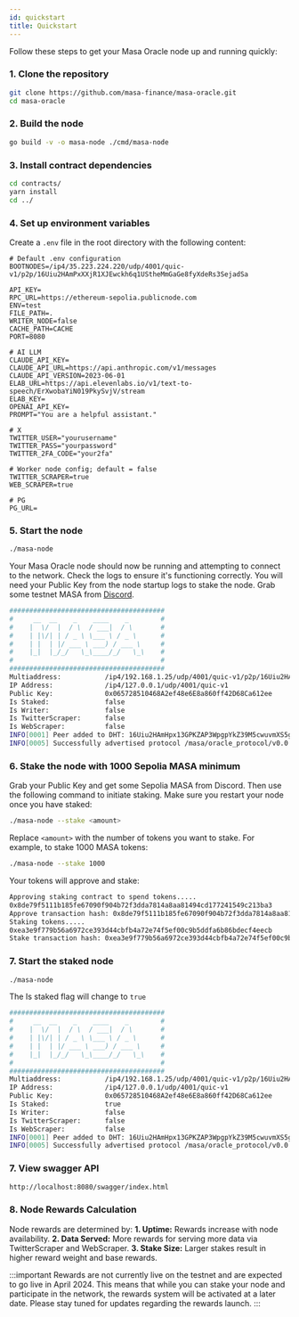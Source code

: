 ```yaml
---
id: quickstart
title: Quickstart
---
```


Follow these steps to get your Masa Oracle node up and running quickly:

### 1. Clone the repository

```bash
git clone https://github.com/masa-finance/masa-oracle.git
cd masa-oracle
```

### 2. Build the node

```bash
go build -v -o masa-node ./cmd/masa-node
```

### 3. Install contract dependencies

```bash
cd contracts/
yarn install
cd ../
```

### 4. Set up environment variables

Create a `.env` file in the root directory with the following content:

```plaintext
# Default .env configuration
BOOTNODES=/ip4/35.223.224.220/udp/4001/quic-v1/p2p/16Uiu2HAmPxXXjR1XJEwckh6q1UStheMmGaGe8fyXdeRs3SejadSa

API_KEY=
RPC_URL=https://ethereum-sepolia.publicnode.com
ENV=test
FILE_PATH=.
WRITER_NODE=false
CACHE_PATH=CACHE
PORT=8080

# AI LLM
CLAUDE_API_KEY=
CLAUDE_API_URL=https://api.anthropic.com/v1/messages
CLAUDE_API_VERSION=2023-06-01
ELAB_URL=https://api.elevenlabs.io/v1/text-to-speech/ErXwobaYiN019PkySvjV/stream
ELAB_KEY=
OPENAI_API_KEY=
PROMPT="You are a helpful assistant."

# X
TWITTER_USER="yourusername"
TWITTER_PASS="yourpassword"
TWITTER_2FA_CODE="your2fa"

# Worker node config; default = false
TWITTER_SCRAPER=true
WEB_SCRAPER=true

# PG
PG_URL=
```

### 5. Start the node

```bash
./masa-node
```
Your Masa Oracle node should now be running and attempting to connect to the network. Check the logs to ensure it's functioning correctly. You will need your Public Key from the node startup logs to stake the node. Grab some testnet MASA from [Discord](https://discord.gg/masafinance).

```bash
#######################################
#     __  __    _    ____    _        #
#    |  \/  |  / \  / ___|  / \       #
#    | |\/| | / _ \ \___ \ / _ \      #
#    | |  | |/ ___ \ ___) / ___ \     #
#    |_|  |_/_/   \_\____/_/   \_\    #
#                                     #
#######################################
Multiaddress:           /ip4/192.168.1.25/udp/4001/quic-v1/p2p/16Uiu2HAm28dTN2WVWD2y2bjzwPdym59XASDfQsSktCtejtNR9Vox
IP Address:             /ip4/127.0.0.1/udp/4001/quic-v1
Public Key:             0x065728510468A2ef48e6E8a860ff42D68Ca612ee
Is Staked:              false
Is Writer:              false
Is TwitterScraper:      false
Is WebScraper:          false
INFO[0001] Peer added to DHT: 16Uiu2HAmHpx13GPKZAP3WpgpYkZ39M5cwuvmXS5gGvrsa5ofLNoq 
INFO[0005] Successfully advertised protocol /masa/oracle_protocol/v0.0.1-beta-dev
```

### 6. Stake the node with 1000 Sepolia MASA minimum
Grab your Public Key and get some Sepolia MASA from Discord. Then use the following command to initiate staking. Make sure you restart your node once you have staked:

   ```bash
   ./masa-node --stake <amount>
   ```

   Replace `<amount>` with the number of tokens you want to stake. For example, to stake 1000 MASA tokens:
  
   ```bash
   ./masa-node --stake 1000
   ```
Your tokens will approve and stake:
```bash
Approving staking contract to spend tokens.....
0x8de79f5111b185fe67090f904b72f3dda7814a8aa81494cd177241549c213ba3
Approve transaction hash: 0x8de79f5111b185fe67090f904b72f3dda7814a8aa81494cd177241549c213ba3
Staking tokens.....
0xea3e9f779b56a6972ce393d44cbfb4a72e74f5ef00c9b5ddfa6b86bdecf4eecb
Stake transaction hash: 0xea3e9f779b56a6972ce393d44cbfb4a72e74f5ef00c9b5ddfa6b86bdecf4eecb
```
### 7. Start the staked node
```bash
./masa-node
```
The Is staked flag will change to `true`
```bash
#######################################
#     __  __    _    ____    _        #
#    |  \/  |  / \  / ___|  / \       #
#    | |\/| | / _ \ \___ \ / _ \      #
#    | |  | |/ ___ \ ___) / ___ \     #
#    |_|  |_/_/   \_\____/_/   \_\    #
#                                     #
#######################################
Multiaddress:           /ip4/192.168.1.25/udp/4001/quic-v1/p2p/16Uiu2HAm28dTN2WVWD2y2bjzwPdym59XASDfQsSktCtejtNR9Vox
IP Address:             /ip4/127.0.0.1/udp/4001/quic-v1
Public Key:             0x065728510468A2ef48e6E8a860ff42D68Ca612ee
Is Staked:              true
Is Writer:              false
Is TwitterScraper:      false
Is WebScraper:          false
INFO[0001] Peer added to DHT: 16Uiu2HAmHpx13GPKZAP3WpgpYkZ39M5cwuvmXS5gGvrsa5ofLNoq 
INFO[0005] Successfully advertised protocol /masa/oracle_protocol/v0.0.1-beta-dev
```

### 7. View swagger API 
```bash
http://localhost:8080/swagger/index.html
```
### 8. Node Rewards Calculation

Node rewards are determined by:
**1. Uptime:** Rewards increase with node availability.
**2. Data Served:** More rewards for serving more data via TwitterScraper and WebScraper.
**3. Stake Size:** Larger stakes result in higher reward weight and base rewards.

:::important
Rewards are not currently live on the testnet and are expected to go live in April 2024. This means that while you can stake your node and participate in the network, the rewards system will be activated at a later date. Please stay tuned for updates regarding the rewards launch.
:::
